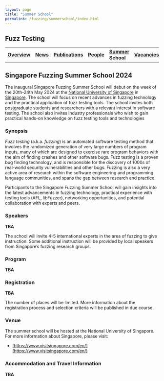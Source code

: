 ```yaml
---
layout: page
title: "Summer School"
permalink: /fuzzing/summerschool/index.html
---
```


## Fuzz Testing

<table class="table table-borderless table-responsive-sm table-equal-width">
  <tbody>
  <tr>
    <td class="text-center"><a href="/fuzzing"><u><b>Overview</b></u></a></td>
    <td class="text-center"><a href="/fuzzing/news"><b>News</b></a></td>
    <td class="text-center"><a href="/fuzzing/publications"><b>Publications</b></a></td>
    <td class="text-center"><a href="/fuzzing/people"><b>People</b></a></td>
    <td class="text-center"><a href="/fuzzing/summerschool"><b>Summer School</b></a></td>
    <td class="text-center"><a href="/fuzzing/vacancies"><b>Vacancies</b></a></td>
    <td class="text-center"><a href="/fuzzing/contact"><b>Contact</b></a></td>
  </tr>
  </tbody>
</table>


## Singapore Fuzzing Summer School 2024

The inaugural Singapore Fuzzing Summer School will debut on the week of the 20th-24th May 2024 at the [National University of Singapore](https://nus.edu.sg/) in [Singapore](https://www.visitsingapore.com/en/).
The school will focus on recent advances in fuzzing technology and the practical application of fuzz testing tools.
The school invites both postgraduate students and researchers with a relevant interest in software testing.
The school also invites industry professionals who wish to gain practical hands-on knowledge on fuzz testing tools and technologies

### Synopsis

*Fuzz testing* (a.k.a. *fuzzing*) is an automated software testing method that involves the randomized generation of very large numbers of program inputs, many of which are designed to exercise rare program behaviors with the aim of finding crashes and other software bugs.
Fuzz testing is a proven bug finding technology, and is responsible for the discovery of 1000s of real-world security vulnerabilities and other bugs.
Fuzzing is also a very active area of research within the software engineering and programming language communities, and spans the gap between research and practice.

Participants to the Singapore Fuzzing Summer School will gain insights into the latest advancements in fuzzing technology, practical experience with testing tools (AFL, libFuzzer), networking opportunities, and potential collaboration with experts and peers.

### Speakers

**TBA**

The school will invite 4-5 international experts in the area of fuzzing to give instruction.  Some additional instruction will be provided by local speakers from Singapore’s fuzzing research groups.

### Program

**TBA**

### Registration

**TBA**

The number of places will be limited. More information about the registration process and selection criteria will be published in due course.

### Venue

The summer school will be hosted at the National University of Singapore.
For more information about Singapore, please visit:

* [https://www.visitsingapore.com/en/](https://www.visitsingapore.com/en/)

### Accommodation and Travel Information

**TBA**



